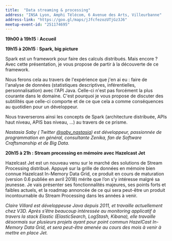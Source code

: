 ```yaml
---
title:  "Data streaming & processing"
address: "INSA Lyon, Amphi Télécom, 6 Avenue des Arts, Villeurbanne"
address-link: "https://goo.gl/maps/jJfcfezozUTjGz3J6"
meetup-event-id: "251174695"
---
```


**19h00 à 19h15 : Accueil**

**19h15 à 20h15 : Spark, big picture**

Spark est un framework pour faire des calculs distribués. 
Mais encore ? 
Avec cette présentation, je vous propose de partir à la découverte de ce framework.

Nous ferons cela au travers de l'expérience que j'en ai eu : faire de l'analyse de données (statistiques descriptives, inférentielles, personnalisation) avec l'API Java. 
Celle-ci n'est pas forcément la plus courante dans le domaine. 
C'est pourquoi je vous propose de discuter des subtilités que celle-ci comporte et de ce que cela a comme conséquences au quotidien pour un développeur.

Nous traverserons ainsi les concepts de Spark (architecture distribuée, APIs haut niveau, APIS bas niveau, ...) au travers de ce prisme.

*Nastasia Saby 
( <i class="fab fa-twitter"></i><span class="d-sm-none"> Twitter</span> [@saby_nastasia](http://twitter.com/saby_nastasia)) est développeur, 
passionnée de programmation en général, consultante Zenika, fan de Software Craftsmanship et de Big Data.*

**20h15 à 21h :  Stream processing en mémoire avec Hazelcast Jet**

Hazelcast Jet est un nouveau venu sur le marché des solutions de Stream Processing distribué. 
Appuyé sur la grille de données en mémoire bien connue Hazelcast In-Memory Data Grid, ce produit en cours de maturation 
(version 0.6 publiée en avril 2018) mérite que l’on s’y intéresse malgré sa jeunesse. 
Je vais présenter ses fonctionnalités majeures, ses points forts et faibles actuels, et la roadmap annoncée de ce qui sera peut-être un produit incontournable du Stream Processing dans les années à venir.

*Claire Villard est développeuse Java depuis 2011, et travaille actuellement chez V3D. 
Après s’être beaucoup intéressée au monitoring applicatif à travers la stack Elastic (ElasticSearch, LogStash, Kibana), 
elle travaille désormais sur plusieurs projets ayant pour point commun HazelCast In-Memory Data Grid, 
et sera peut-être amenée au cours des mois à venir à mettre en place Jet.*